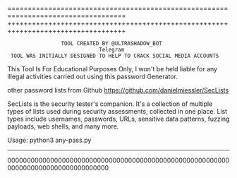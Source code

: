 ===================================================================================
+++++++++++++++++++++++++++++++++++++++++++++++++++++++++++++++++++++++++++++++++++

                     TOOL CREATED BY @ULTRASHADOW_BOT
                                 Telegram
     TOOL WAS INITIALLY DESIGNED TO HELP TO CRACK SOCIAL MEDIA ACCOUNTS


This Tool Is For Educational Purposes Only, I won't be held liable for any illegal
activities carried out using this password Generator.

other password lists from Github
https://github.com/danielmiessler/SecLists

SecLists is the security tester's companion. It's a collection of multiple types 
of lists used during security assessments, collected in one place. List types 
include usernames, passwords, URLs, sensitive data patterns, fuzzing payloads, 
web shells, and many more.

Usage: python3 any-pass.py

-----------------------------------------------------------------------------------
00000000000000000000000000000000000000000000000000000000000000000000000000000000000


